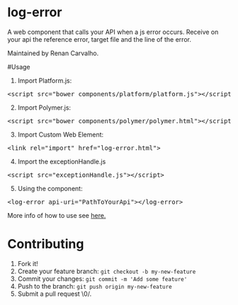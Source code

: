 log-error
=========

<log-error>
A web component that calls your API when a js error occurs.
Receive on your api the reference error, target file and the line of the error. 

Maintained by Renan Carvalho. 


#Usage

1. Import Platform.js:
<pre><span class="nt">&lt;script </span><span class="na">src=</span><span class="s">"bower_components/platform/platform.js"</span><span class="nt">&gt;&lt;/script&gt;</span>
</pre>


2. Import Polymer.js:
<pre><span class="nt">&lt;script </span><span class="na">src=</span><span class="s">"bower_components/polymer/polymer.html"</span><span class="nt">&gt;&lt;/script&gt;</span>
</pre>


3.  Import Custom Web Element:
<pre><span class="nt">&lt;link</span> <span class="na">rel=</span><span class="s">"import"</span> <span class="na">href=</span><span class="s">"log-error.html"</span><span class="nt">&gt;</span>
</pre>

4. Import the exceptionHandle.js
<pre><span class="nt">&lt;script </span><span class="na">src=</span><span class="s">"exceptionHandle.js"</span><span class="nt">&gt;&lt;/script&gt;</span>
</pre>


5.  Using the component:
<pre><span class="nt">&lt;log-error</span> <span class="na">api-uri=</span><span class="s">"PathToYourApi"</span><span class="nt">&gt;&lt;/log-error&gt;</span>
</pre>

 

More info of how to use see <a href="http://www.rcarvalhojs.com/javascript/2014/08/25/WebComponent-log-Error.html">here.<a/>



# Contributing

<ol class="task-list">
<li>Fork it!</li>
<li>Create your feature branch: <code>git checkout -b my-new-feature</code>
</li>
<li>Commit your changes: <code>git commit -m 'Add some feature'</code>
</li>
<li>Push to the branch: <code>git push origin my-new-feature</code>
</li>
<li>Submit a pull request \0/.</li>
</ol>

